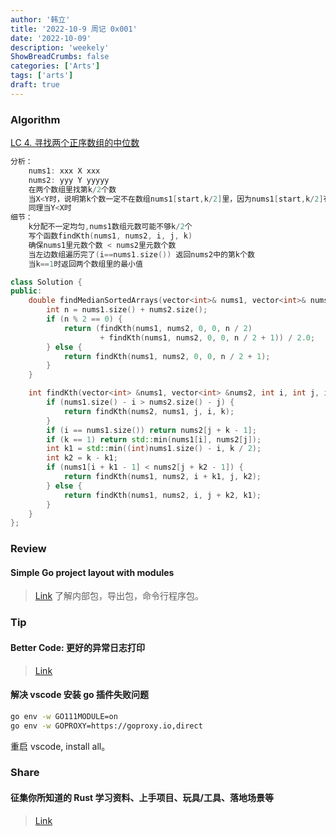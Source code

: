 ```yaml
---
author: '韩立'
title: '2022-10-9 周记 0x001'
date: '2022-10-09'
description: 'weekely'
ShowBreadCrumbs: false
categories: ['Arts']
tags: ['arts']
draft: true
---
```


### Algorithm

[LC 4. 寻找两个正序数组的中位数](https://leetcode.cn/problems/median-of-two-sorted-arrays/)

```go
分析：
    nums1: xxx X xxx
    nums2: yyy Y yyyyy
    在两个数组里找第k/2个数
    当X<Y时，说明第k个数一定不在数组nums1[start,k/2]里，因为nums1[start,k/2]有个k/2个数都小于Y，加上nums2[start,k/2 - 1]的个数才有k-1个数。
    同理当Y<X时
细节：
    k分配不一定均匀,nums1数组元数可能不够k/2个
    写个函数findKth(nums1, nums2, i, j, k)
    确保nums1里元数个数 < nums2里元数个数
    当左边数组遍历完了(i==nums1.size()) 返回nums2中的第k个数
    当k==1时返回两个数组里的最小值
```

```c++
class Solution {
public:
    double findMedianSortedArrays(vector<int>& nums1, vector<int>& nums2) {
        int n = nums1.size() + nums2.size();
        if (n % 2 == 0) {
            return (findKth(nums1, nums2, 0, 0, n / 2)
                    + findKth(nums1, nums2, 0, 0, n / 2 + 1)) / 2.0;
        } else {
            return findKth(nums1, nums2, 0, 0, n / 2 + 1);
        }
    }

    int findKth(vector<int> &nums1, vector<int> &nums2, int i, int j, int k) {
        if (nums1.size() - i > nums2.size() - j) {
            return findKth(nums2, nums1, j, i, k);
        }
        if (i == nums1.size()) return nums2[j + k - 1];
        if (k == 1) return std::min(nums1[i], nums2[j]);
        int k1 = std::min((int)nums1.size() - i, k / 2);
        int k2 = k - k1;
        if (nums1[i + k1 - 1] < nums2[j + k2 - 1]) {
            return findKth(nums1, nums2, i + k1, j, k2);
        } else {
            return findKth(nums1, nums2, i, j + k2, k1);
        }
    }
};
```

### Review

#### Simple Go project layout with modules

> [Link](https://eli.thegreenplace.net/2019/simple-go-project-layout-with-modules/)
> 了解内部包，导出包，命令行程序包。

### Tip

#### Better Code: 更好的异常日志打印

> [Link](https://wklken.me/posts/2022/01/16/better-code-2-logging.html)

#### 解决 vscode 安装 go 插件失败问题

```sh
go env -w GO111MODULE=on
go env -w GOPROXY=https://goproxy.io,direct
```

重启 vscode, install all。

### Share

#### 征集你所知道的 Rust 学习资料、上手项目、玩具/工具、落地场景等

> [Link](https://0xffff.one/d/1348-zheng-ji-ni-suo-zhi-dao-de-rust-xue)

